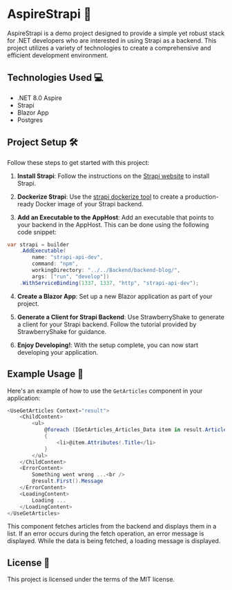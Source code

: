 # AspireStrapi 🚀

AspireStrapi is a demo project designed to provide a simple yet robust stack for .NET developers who are interested in using Strapi as a backend. This project utilizes a variety of technologies to create a comprehensive and efficient development environment.

## Technologies Used 💻

- .NET 8.0 Aspire
- Strapi
- Blazor App
- Postgres

## Project Setup 🛠️

Follow these steps to get started with this project:

1. **Install Strapi**: Follow the instructions on the [Strapi website](https://strapi.io/documentation/developer-docs/latest/getting-started/introduction.html) to install Strapi.

2. **Dockerize Strapi**: Use the [strapi dockerize tool](https://github.com/strapi-community/strapi-tool-dockerize) to create a production-ready Docker image of your Strapi backend.

3. **Add an Executable to the AppHost**: Add an executable that points to your backend in the AppHost. This can be done using the following code snippet:

```csharp
var strapi = builder
    .AddExecutable(
        name: "strapi-api-dev",
        command: "npm",
        workingDirectory: "../../Backend/backend-blog/",
        args: ["run", "develop"])
    .WithServiceBinding(1337, 1337, "http", "strapi-api-dev");
```

4. **Create a Blazor App**: Set up a new Blazor application as part of your project.

5. **Generate a Client for Strapi Backend**: Use StrawberryShake to generate a client for your Strapi backend. Follow the tutorial provided by StrawberryShake for guidance.

6. **Enjoy Developing!**: With the setup complete, you can now start developing your application.

## Example Usage 📖

Here's an example of how to use the `GetArticles` component in your application:

```csharp
<UseGetArticles Context="result">
    <ChildContent>
        <ul>
            @foreach (IGetArticles_Articles_Data item in result.Articles!.Data)
            {
                <li>@item.Attributes!.Title</li>
            }
        </ul>
    </ChildContent>
    <ErrorContent>
        Something went wrong ...<br />
        @result.First().Message
    </ErrorContent>
    <LoadingContent>
        Loading ...
    </LoadingContent>
</UseGetArticles>
```

This component fetches articles from the backend and displays them in a list. If an error occurs during the fetch operation, an error message is displayed. While the data is being fetched, a loading message is displayed.

## License 📄

This project is licensed under the terms of the MIT license.
